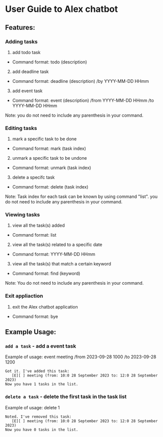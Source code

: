 # User Guide to Alex chatbot

## Features: 

### Adding tasks
1. add todo task
 - Command format: todo (description)
2. add deadline task
 - Command format: deadline (description) /by YYYY-MM-DD HHmm
3. add event task
 - Command format: event (description) /from YYYY-MM-DD HHmm /to YYYY-MM-DD HHmm

Note: you do not need to include any parenthesis in your command.

### Editing tasks
1. mark a specific task to be done
 - Command format: mark (task index)
2. unmark a specific task to be undone
 - Command format: unmark (task index)
3. delete a specifc task
 - Command format: delete (task index)

Note: Task index for each task can be known by using command "list". you do not need to include any parenthesis in your command.

### Viewing tasks
1. view all the task(s) added
- Command format: list
2. view all the task(s) related to a specific date
- Command format: YYYY-MM-DD HHmm
3. view all the task(s) that match a certain keyword
- Command format: find (keyword)

Note: You do not need to include any parenthesis in your command.

### Exit appliaction
1. exit the Alex chatbot application
- Command format: bye


## Example Usage: 
### `add a task` - add a event task
Example of usage: event meeting /from 2023-09-28 1000 /to 2023-09-28 1200


```
Got it. I've added this task:
   [E][ ] meeting (from: 10:0 28 September 2023 to: 12:0 28 September 2023)
Now you have 1 tasks in the list.
```

### `delete a task` - delete the first task in the task list
Example of usage: delete 1

```
Noted. I've removed this task:
   [E][ ] meeting (from: 10:0 28 September 2023 to: 12:0 28 September 2023)
Now you have 0 tasks in the list.
```
